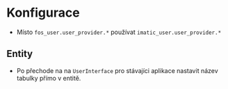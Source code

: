 Konfigurace
===========

* Místo ``fos_user.user_provider.*`` používat ``imatic_user.user_provider.*``

Entity
------

* Po přechode na na ``UserInterface`` pro stávajíci aplikace nastavit název tabulky přímo v entitě.
